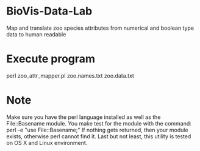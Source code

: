 # BioVis-Data-Lab
Map and translate zoo species attributes from numerical and boolean type data to human readable


# Execute program
perl zoo_attr_mapper.pl zoo.names.txt zoo.data.txt

# Note
Make sure you have the perl language installed as well as  the File::Basename module.
You make test for the module with the command: perl -e "use File::Basename;"
If nothing gets returned, then your module exists, otherwise perl cannot find it.
Last but not least, this utility is tested on OS X and Linux environment. 
